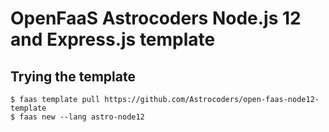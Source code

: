 OpenFaaS Astrocoders Node.js 12 and Express.js template
=============================================

## Trying the template

```
$ faas template pull https://github.com/Astrocoders/open-faas-node12-template
$ faas new --lang astro-node12
```
